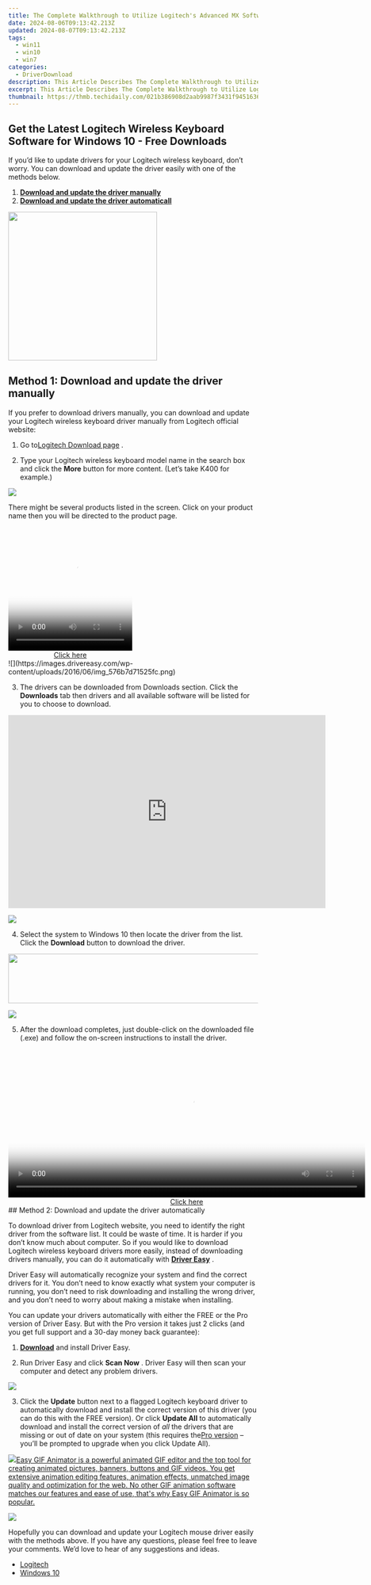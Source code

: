 ```yaml
---
title: The Complete Walkthrough to Utilize Logitech's Advanced MX Software Features
date: 2024-08-06T09:13:42.213Z
updated: 2024-08-07T09:13:42.213Z
tags:
  - win11
  - win10
  - win7
categories:
  - DriverDownload
description: This Article Describes The Complete Walkthrough to Utilize Logitech's Advanced MX Software Features
excerpt: This Article Describes The Complete Walkthrough to Utilize Logitech's Advanced MX Software Features
thumbnail: https://thmb.techidaily.com/021b386908d2aab9987f3431f9451636e6368aadab9296b545a53a53a62cf42a.jpg
---
```


## Get the Latest Logitech Wireless Keyboard Software for Windows 10 - Free Downloads

If you’d like to update drivers for your Logitech wireless keyboard, don’t worry. You can download and update the driver easily with one of the methods below.

1. [**Download and update the driver manually**](https://tools.techidaily.com/drivereasy/download/)
2. [**Download and update the driver automaticall**](https://tools.techidaily.com/drivereasy/download/)

<!-- affiliate ads begin -->
<a href="https://coinrule.sjv.io/c/5597632/1958374/18409" target="_top" id="1958374"><img src="//a.impactradius-go.com/display-ad/18409-1958374" border="0" alt="" width="300" height="300"/></a><img height="0" width="0" src="https://imp.pxf.io/i/5597632/1958374/18409" style="position:absolute;visibility:hidden;" border="0" />
<!-- affiliate ads end -->
## Method 1: Download and update the driver manually

 If you prefer to download drivers manually, you can download and update your Logitech wireless keyboard driver manually from Logitech official website:

 1) Go to[Logitech Download page](http://support.logitech.com/en%5Fus/downloads)  .  
  
 2) Type your Logitech wireless keyboard model name in the search box and click the **More**  button for more content. (Let’s take K400 for example.)

![](https://images.drivereasy.com/wp-content/uploads/2016/06/img_576b654c97639.png)

There might be several products listed in the screen. Click on your product name then you will be directed to the product page.  
  
<!-- affiliate ads begin -->
<span id="1997795">
					<video width="250" height="250" style="cursor:pointer"
           poster="//a.impactradius-go.com/display-clicktoplayimage/1997795.jpeg"
           onclick="if(!this.playClicked){this.play();this.setAttribute('controls',true);this.playClicked=true;}">
	   <source src="//a.impactradius-go.com/display-ad/23621-1997795">
	   <img src="//a.impactradius-go.com/display-clicktoplayimage/1997795.jpeg" style="border: none; height: 100%; width: 100%; object-fit: contain">
	</video>
	<div style="width:250px;text-align:center"><a href="javascript:window.open(decodeURIComponent('https%3A%2F%2Fproteahair.pxf.io%2Fc%2F5597632%2F1997795%2F23621'), '_blank');void(0);">Click here</a></div>
</span>
<img height="0" width="0" src="https://imp.pxf.io/i/5597632/1997795/23621" style="position:absolute;visibility:hidden;" border="0" />
<!-- affiliate ads end -->
![](https://images.drivereasy.com/wp-content/uploads/2016/06/img_576b7d71525fc.png)

 3) The drivers can be downloaded from Downloads section. Click the **Downloads**  tab then drivers and all available software will be listed for you to choose to download.

<!-- affiliate ads begin -->
<a href="https://secure.2checkout.com/order/checkout.php?PRODS=2337838&QTY=1&AFFILIATE=108875&CART=1"><iframe width="640" height="390" src="https://www.youtube.com/embed/rzZwphIv4RM" title="APFill - Ink and Toner Coverage Calculator" frameborder="0" allow="accelerometer; autoplay; clipboard-write; encrypted-media; gyroscope; picture-in-picture; web-share" referrerpolicy="strict-origin-when-cross-origin" allowfullscreen></iframe></a>
<!-- affiliate ads end -->
![](https://images.drivereasy.com/wp-content/uploads/2016/06/img_576b7de28fba2.png)

 4) Select the system to Windows 10 then locate the driver from the list. Click the **Download** button to download the driver.

<!-- affiliate ads begin -->
<a href="https://imp.i110150.net/c/5597632/924299/11305" target="_top" id="924299"><img src="//a.impactradius-go.com/display-ad/11305-924299" border="0" alt="" width="520" height="100"/></a>
<!-- affiliate ads end -->
![](https://images.drivereasy.com/wp-content/uploads/2016/06/img_576b7e2cb92c8.png)
  
 5) After the download completes, just double-click on the downloaded file (.exe) and follow the on-screen instructions to install the driver.  

<!-- affiliate ads begin -->
<span id="1993652">
					<video width="720" height="300" style="cursor:pointer"
           poster="//a.impactradius-go.com/display-clicktoplayimage/1993652.jpeg"
           onclick="if(!this.playClicked){this.play();this.setAttribute('controls',true);this.playClicked=true;}">
	   <source src="//a.impactradius-go.com/display-ad/22993-1993652">
	   <img src="//a.impactradius-go.com/display-clicktoplayimage/1993652.jpeg" style="border: none; height: 100%; width: 100%; object-fit: contain">
	</video>
	<div style="width:720px;text-align:center"><a href="javascript:window.open(decodeURIComponent('https%3A%2F%2Fhomestyler.sjv.io%2Fc%2F5597632%2F1993652%2F22993'), '_blank');void(0);">Click here</a></div>
</span>
<img height="0" width="0" src="https://imp.pxf.io/i/5597632/1993652/22993" style="position:absolute;visibility:hidden;" border="0" />
<!-- affiliate ads end -->
## Method 2: Download and update the driver automatically

 To download driver from Logitech website, you need to identify the right driver from the software list. It could be waste of time. It is harder if you don’t know much about computer. So if you would like to download Logitech wireless keyboard drivers more easily, instead of downloading drivers manually, you can do it automatically with **[Driver Easy](https://tools.techidaily.com/drivereasy/download/)**  .  

 Driver Easy will automatically recognize your system and find the correct drivers for it. You don’t need to know exactly what system your computer is running, you don’t need to risk downloading and installing the wrong driver, and you don’t need to worry about making a mistake when installing.

 You can update your drivers automatically with either the FREE or the Pro version of Driver Easy. But with the Pro version it takes just 2 clicks (and you get full support and a 30-day money back guarantee):

 1) **[Download](https://tools.techidaily.com/drivereasy/download/)**   and install Driver Easy.

 2) Run Driver Easy and click **Scan Now** . Driver Easy will then scan your computer and detect any problem drivers.

![](https://images.drivereasy.com/wp-content/uploads/2018/05/img_5ae9255393f15.png)

 3) Click the **Update** button next to a flagged Logitech keyboard driver to automatically download and install the correct version of this driver (you can do this with the FREE version). Or click **Update All**  to automatically download and install the correct version of _all_   the drivers that are missing or out of date on your system (this requires the[Pro version](https://tools.techidaily.com/drivereasy/download/) – you’ll be prompted to upgrade when you click Update All).

<!-- affiliate ads begin -->
<a href="https://secure.2checkout.com/order/checkout.php?PRODS=174416&QTY=1&AFFILIATE=108875&CART=1"><img src="https://www.easygifanimator.net/images/gif-animator.png" border="0">Easy GIF Animator is a powerful animated GIF editor and the top tool for creating animated pictures, banners, buttons and GIF videos. You get extensive animation editing features, animation effects, unmatched image quality and optimization for the web. No other GIF animation software matches our features and ease of use, that's why Easy GIF Animator is so popular.</a>
<!-- affiliate ads end -->
![](https://images.drivereasy.com/wp-content/uploads/2018/05/img_5ae9256f2e99f.jpg)

 Hopefully you can download and update your Logitech mouse driver easily with the methods above. If you have any questions, please feel free to leave your comments. We’d love to hear of any suggestions and ideas.

* [Logitech](https://tools.techidaily.com/drivereasy/download/)
* [Windows 10](https://tools.techidaily.com/drivereasy/download/)

<ins class="adsbygoogle"
     style="display:block"
     data-ad-format="autorelaxed"
     data-ad-client="ca-pub-7571918770474297"
     data-ad-slot="1223367746"></ins>



<ins class="adsbygoogle"
     style="display:block"
     data-ad-client="ca-pub-7571918770474297"
     data-ad-slot="8358498916"
     data-ad-format="auto"
     data-full-width-responsive="true"></ins>

